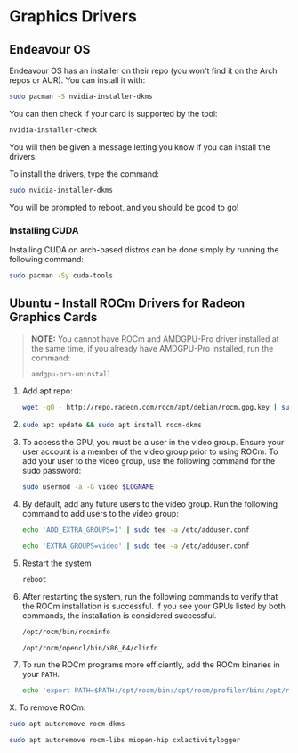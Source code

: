 # Graphics Drivers

## Endeavour OS
Endeavour OS has an installer on their repo (you won't find it on the Arch repos or AUR). You can install it with:
``` bash
sudo pacman -S nvidia-installer-dkms
```

You can then check if your card is supported by the tool:
``` bash
nvidia-installer-check
```

You will then be given a message letting you know if you can install the drivers.

To install the drivers, type the command:
``` bash
sudo nvidia-installer-dkms
```

You will be prompted to reboot, and you should be good to go!

### Installing CUDA
Installing CUDA on arch-based distros can be done simply by running the following command:
``` bash
sudo pacman -Sy cuda-tools
```

## Ubuntu - Install ROCm Drivers for Radeon Graphics Cards

> **NOTE:** You cannot have ROCm and AMDGPU-Pro driver installed at the same time, if you already have AMDGPU-Pro installed, run the command:
> 
> ```bash
> amdgpu-pro-uninstall
> ```

1. Add apt repo:
   
   ```bash
   wget -qO - http://repo.radeon.com/rocm/apt/debian/rocm.gpg.key | sudo apt-key add - && echo 'deb [arch=amd64] http://repo.radeon.com/rocm/apt/debian/ xenial main' | sudo tee /etc/apt/sources.list.d/rocm.listbash
   ```

2. ```bash
   sudo apt update && sudo apt install rocm-dkms
   ```

3. To access the GPU, you must be a user in the video group. Ensure your user account is a member of the video group prior to using ROCm. To add your user to the video group, use the following command for the sudo password:
   
   ```bash
   sudo usermod -a -G video $LOGNAME
   ```

4. By default, add any future users to the video group. Run the following command to add users to the video group:
   
   ```bash
   echo 'ADD_EXTRA_GROUPS=1' | sudo tee -a /etc/adduser.conf
   
   echo 'EXTRA_GROUPS=video' | sudo tee -a /etc/adduser.conf
   ```

5. Restart the system
   
   ```bash
   reboot
   ```

6. After restarting the system, run the following commands to verify that the ROCm installation is successful. If you see your GPUs listed by both commands, the installation is considered successful.
   
   ```bash
   /opt/rocm/bin/rocminfo
   
   /opt/rocm/opencl/bin/x86_64/clinfo
   ```

7. To run the ROCm programs more efficiently, add the ROCm binaries in your `PATH`.
   
   ```bash
   echo 'export PATH=$PATH:/opt/rocm/bin:/opt/rocm/profiler/bin:/opt/rocm/opencl/bin/x86_64' | sudo tee -a /etc/profile.d/rocm.sh
   ```

X. To remove ROCm:

```bash
sudo apt autoremove rocm-dkms

sudo apt autoremove rocm-libs miopen-hip cxlactivitylogger
```

